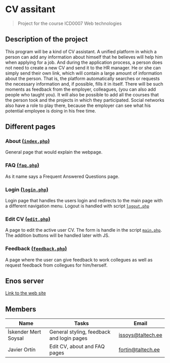 # CV assitant
> Project for the course ICD0007 Web technologies

## Description of the project
This program will be a kind of CV assistant. A unified platform in which a person can add any information about himself that he believes will help him when applying for a job. And during the application process, a person does not need to create a new CV and send it to the HR manager. He or she can simply send their own link, which will contain a large amount of information about the person. That is, the platform automatically searches or requests the necessary information and, if possible, fills it in itself. There will be such moments as feedback from the employer, colleagues, (you can also add people who taught you). It will also be possible to add all the courses that the person took and the projects in which they participated. Social networks also have a role to play there, because the employer can see what his potential employee is doing in his free time.

## Different pages
### About [(```index.php```)](https://enos.itcollege.ee/~issoys/cv-assistant/index.php)
General page that would explain the webpage.

### FAQ [(```faq.php```)](https://enos.itcollege.ee/~issoys/cv-assistant/faq.php)
As it name says a Frequent Answered Questions page.

### Login [(```login.php```)](https://enos.itcollege.ee/~issoys/cv-assistant/login.php)
Login page that handles the users login and redirects to the main page with a different navigation menu. Logout is handled with script [```logout.php```](logout.php)

### Edit CV [(```edit.php```)](https://enos.itcollege.ee/~issoys/cv-assistant/edit.php)
A page to edit the active user CV. The form is handle in the script [```main.php```](```main.php```). The addition buttons will be handled later with JS.

### Feedback [(```feedback.php```)](feedback.php)
A page where the user can give feedback to work collegues as well as request feedback from collegues for him/herself.


## Enos server

[Link to the web site](https://enos.itcollege.ee/~issoys/cv-assistant/index.php)

## Members
|Name|Tasks|Email|
|---|---|---|
|İskender Mert Soysal|General styling, feedback and login pages|<issoys@taltech.ee>|
|Javier Ortín|Edit CV, about and FAQ pages|<fortin@taltech.ee>|
